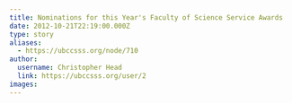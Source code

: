 ```yaml
---
title: Nominations for this Year's Faculty of Science Service Awards 
date: 2012-10-21T22:19:00.000Z
type: story
aliases:
  - https://ubccsss.org/node/710
author:
  username: Christopher Head
  link: https://ubccsss.org/user/2
images:
---
```


